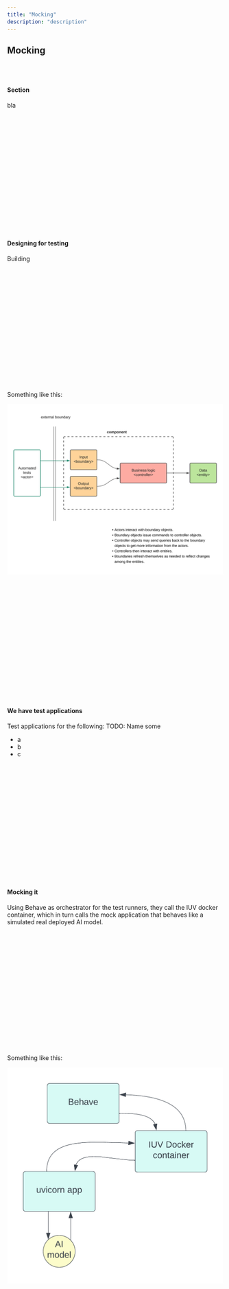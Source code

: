 ```yaml
---
title: "Mocking"
description: "description"
---
```


## Mocking

<br />
<br />

#### **Section**

bla

<br />
<br />
<br />
<br />
<br />
<br />
<br />
<br />
<br />
<br />
<br />
<br />
<br />
<br />
<br />
<br />

#### **Designing for testing**

Building 

<br />
<br />
<br />
<br />
<br />
<br />
<br />
<br />
<br />
<br />
<br />
<br />
<br />
<br />
<br />
<br />

Something like this:

![](./images/testable-component-design-ecb-pattern.png)

<br />
<br />
<br />
<br />
<br />
<br />
<br />
<br />
<br />
<br />
<br />
<br />
<br />
<br />
<br />
<br />

#### **We have test applications**

Test applications for the following:
TODO: Name some
- a
- b
- c

<br />
<br />
<br />
<br />
<br />
<br />
<br />
<br />
<br />
<br />
<br />
<br />
<br />
<br />
<br />
<br />

#### **Mocking it**

Using Behave as orchestrator for the test runners, they call the IUV docker container, which in turn calls the mock application that behaves like a simulated real deployed AI  model.

<br />
<br />
<br />
<br />
<br />
<br />
<br />
<br />
<br />
<br />
<br />
<br />
<br />
<br />
<br />
<br />

Something like this:

![](./images/mock-app-construction.png)
